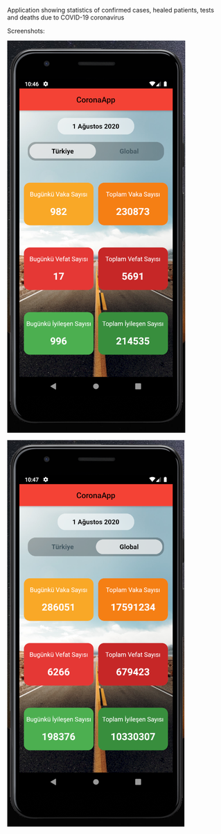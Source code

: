 Application showing statistics of confirmed cases, healed patients, tests and deaths due to COVID-19 coronavirus


Screenshots:


![TURKEY](/images/coronaapp1.PNG)


![GLOBAL](/images/coronaapp2.PNG)
